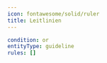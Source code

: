 ```yaml
---
icon: fontawesome/solid/ruler
title: Leitlinien
---
```



```yaml
condition: or
entityType: guideline
rules: []
```

